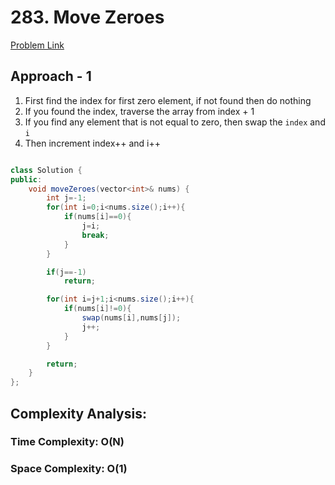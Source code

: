 # 283. Move Zeroes

[Problem Link](https://leetcode.com/problems/move-zeroes/)

## Approach - 1

1. First find the index for first zero element, if not found then do nothing
2. If you found the index, traverse the array from index + 1
3. If you find any element that is not equal to zero, then swap the `index` and `i`
4. Then increment index++ and i++

```Java

class Solution {
public:
    void moveZeroes(vector<int>& nums) {
        int j=-1;
        for(int i=0;i<nums.size();i++){
            if(nums[i]==0){
                j=i;
                break;
            }
        }

        if(j==-1)
            return;

        for(int i=j+1;i<nums.size();i++){
            if(nums[i]!=0){
                swap(nums[i],nums[j]);
                j++;
            }
        }

        return;
    }
};

```

## Complexity Analysis:

### Time Complexity: O(N)

### Space Complexity: O(1)
